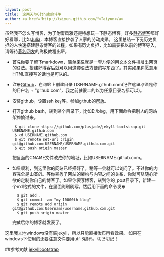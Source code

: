 ```yaml
---
layout: post
title:  这两天与Github的斗争
author: <a href="http://taiyun.github.com/">Taiyun</a>
---
```


虽然我不怎么写博客，为了附庸风雅还是特想玩一下静态博客。好多[静态博客](https://github.com/mojombo/jekyll/wiki/sites)都好好看哪，比如[Julia](http://julialang.org/)，本博客直接抄袭了人家的劳动成果。 
这里总结一下无历史负担的人快速搭建静态博客的过程。如果有历史负担，比如需要把以前的博客导入，请等待[著名网友](http://yixuan.github.com/)的终极教程出炉。

* 首先你要了解下[markdown](http://daringfireball.net/projects/markdown/)，简单来说就是一套方便的用文本文件排版出网页的语法。搭建好博客后就可以用这套语法方便的写东西了。其实如果你愿意用HTML直接写的话也是可以的。

* 注册[Github](https://github.com)，在网站上创建目录 USERNAME.github.com(记住这里必须是你的用户名 + "github.com"，我之前就很二的以为任意目录名都可以)。 

* 安装github，设置ssh key等。参加github的[帮助](http://help.github.com/)。

*  打开github bash，转到某个目录下，比如E:/blog，用下面命令把别人的网站架构偷过来。 

        $ git clone https://github.com/plusjade/jekyll-bootstrap.git USERNAME.github.com  
        $ cd USERNAME.github.com  
        $ git remote set-url origin git@github.com:USERNAME/USERNAME.github.com.git  
        $ git push origin master  

    把里面的CNAME文件改成你的地址，比如USERNAME.github.com。 

* 如果顺利，到这里你的网站已经搭好了，稍等一会就可以访问了。不过你的内容完全是山寨的。等你熟悉了网站的架构与内容之间的关系，你就可以随心所欲的定制你自己的博客了。如果你要写博客，转到你的_post目录下，新建一个md格式的文件，在里面刷刷刷写，然后用下面的命令发布  

        $ git add .  
        $ git commit -am "my 10000th blog"  
        $ git remote add origin git@github.com:Username/username.github.com.git  
        $ git push origin master    
 
     完成后你的博客就发表了。

这里我本地windows没有装jekyll，所以只能直接发布再看效果。
如果在windows下使用的还要注意文件要用utf-8编码，切记切记！ 



##参考文献
[jekyllbootstrap](http://jekyllbootstrap.com/)

